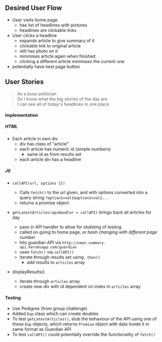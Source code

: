 Desired User Flow
-------

* User visits home page
  * has list of headlines with pictures
  * headlines are clickable links
* User clicks a headline
  * expands article to give summary of it
  * clickable link to original article
  * still has photo on it
  * minimises article again when finished
  * clicking a different article minimises the current one
* potentially have next page button


User Stories
------
>As a busy politician  
So I know what the big stories of the day are  
I can see all of today's headlines in one place
>

#### Implementation

##### HTML
* Each article in own div
  * div has class of "article"
  * each article has numeric id (simple numbers)
    * same id as from results set
  * each article div has a headline

##### JS
* `callAPI(url, options {})`
  * Calls `fetch()` to the url given, and with options converted into a query string `?option1=val1&option2=val2...`
  * returns a promise object
* `getLatestArticles(apiHandler = callAPI)` brings back all articles for day
  * pass in API handler to allow for stubbing of testing
  * called on going to home page, _or hash changing with different page number_
  * hits guardian API via `http://news-summary-api.herokuapp.com/guardian`
  * uses `fetch()` via `callAPI()`
  <!-- * pass `show-fields=thumbnail` to the API request to get link to the pictures -->
  <!-- * _potentially could use page number from hash of URL_ -->
  * iterate through results set using `.then()`
    * add results to `articles` array

* displayResults()
  * iterate through `articles` array
  * create new div with id dependent on index in `articles` array

#### Testing
* Use Pedigree (from group challenge)
* Added `Dup` class which can create doubles
* To test `getLatestArticles()`, stub the behaviour of the API using one of these `Dup` objects, which returns `Promise` object with data inside it in same format as Guardian API
* To test `callAPI()` could potentially override the functionality of `fetch()`

